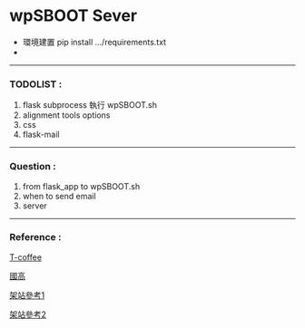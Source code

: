# wpSBOOT Sever
* 環境建置 pip install .../requirements.txt
*

---
### TODOLIST :
1. flask subprocess 執行 wpSBOOT.sh
2. alignment tools options
3. css
4. flask-mail

---
### Question :
1. from flask_app to wpSBOOT.sh
2. when to send email
3. server

---
### Reference :
[T-coffee](http://tcoffee.crg.cat/apps/tcoffee/do:regular)

[國高](https://www.twcc.ai)

[架站參考1](https://lufficc.com/blog/how-to-serve-flask-applications-with-uwsgi-and-nginx-on-ubuntu)

[架站參考2](https://hackmd.io/@Xpz2MX78SomsO4mV3ejdqg/SyvmmBCfX?type=view#%E6%9E%B6%E7%AB%99%EF%BC%9AuWSGI)
